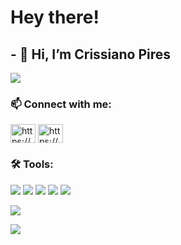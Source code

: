 # Hey there!
## - 👋 Hi, I’m Crissiano Pires

<a href="https://github.com/crissipires/github-readme-stats">
  <img align="center" src="https://github-readme-stats.vercel.app/api?username=crissipires&show_icons=true&theme=radical&count_private=true&hide=prs&include_all_commits=true" />
</a>

<h3 align="left"> 📫 Connect with me:</h3>
<p align="left">
<a href="https://www.linkedin.com/in/crissiano-pires-a3b1881b2/" target="blank"><img align="center" src="https://raw.githubusercontent.com/rahuldkjain/github-profile-readme-generator/master/src/images/icons/Social/linked-in-alt.svg" alt="https://www.linkedin.com/in/crissiano-pires-a3b1881b2/" height="30" width="40" /></a>
<a href="https://www.instagram.com/crissipires/" target="blank"><img align="center" src="https://raw.githubusercontent.com/rahuldkjain/github-profile-readme-generator/master/src/images/icons/Social/instagram.svg" alt="https://www.instagram.com/crissipires/" height="30" width="40" /></a>
</p>


<h3 align="left"> 🛠️ Tools:</h3>

![](https://img.shields.io/badge/Python-3776AB?style=for-the-badge&logo=python&logoColor=white)
![](https://img.shields.io/badge/Java-ED8B00?style=for-the-badge&logo=java&logoColor=white)
![](https://img.shields.io/badge/JavaScript-323330?style=for-the-badge&logo=javascript&logoColor=F7DF1E)
![](https://img.shields.io/badge/CSS3-1572B6?style=for-the-badge&logo=css3&logoColor=white)
![](https://img.shields.io/badge/HTML5-E34F26?style=for-the-badge&logo=html5&logoColor=white)


![](https://img.shields.io/badge/MySQL-00000F?style=for-the-badge&logo=mysql&logoColor=white)

![](https://img.shields.io/badge/Linux-FCC624?style=for-the-badge&logo=linux&logoColor=black)
